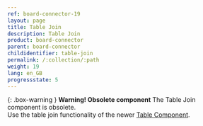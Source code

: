 ```yaml
---
ref: board-connector-19
layout: page
title: Table Join
description: Table Join
product: board-connector
parent: board-connector
childidentifier: table-join
permalink: /:collection/:path
weight: 19
lang: en_GB
progressstate: 5
---
```



{: .box-warning }
**Warning! Obsolete component** 
The Table Join component is obsolete.<br>
Use the table join functionality of the newer [Table Component](./table/table-joins).

